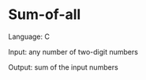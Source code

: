 # Sum-of-all

Language: C

Input: any number of two-digit numbers

Output: sum of the input numbers

